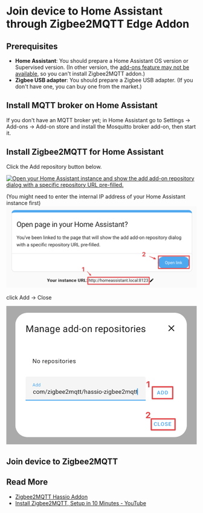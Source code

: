 # Join device to Home Assistant through Zigbee2MQTT Edge Addon

## Prerequisites

- **Home Assistant**: You should prepare a Home Assistant OS version or Supervised version. (In other version, the [add-ons feature may not be available](https://www.home-assistant.io/installation/#advanced-installation-methods), so you can't install Zigbee2MQTT addon.)
- **Zigbee USB adapter**: You should prepare a Zigbee USB adapter. (If you don't have one, you can buy one from the market.)

## Install MQTT broker on Home Assistant

If you don't have an MQTT broker yet; in Home Assistant go to Settings → Add-ons → Add-on store and install the Mosquitto broker add-on, then start it.

## Install Zigbee2MQTT for Home Assistant

Click the Add repository button below.

[![Open your Home Assistant instance and show the add add-on repository dialog with a specific repository URL pre-filled.](https://my.home-assistant.io/badges/supervisor_add_addon_repository.svg)](https://my.home-assistant.io/redirect/supervisor_add_addon_repository/?repository_url=https%3A%2F%2Fgithub.com%2Fzigbee2mqtt%2Fhassio-zigbee2mqtt)

(You might need to enter the internal IP address of your Home Assistant instance first)
![alt text](<CleanShot 2025-01-14 at 17.29.41@2x.png>)

click Add → Close

![alt text](<CleanShot 2025-01-14 at 17.31.45@2x.png>)

## Join device to Zigbee2MQTT

## Read More

- [Zigbee2MQTT Hassio Addon](https://github.com/zigbee2mqtt/hassio-zigbee2mqtt?tab=readme-ov-file#installation)
- [Install Zigbee2MQTT, Setup in 10 Minutes - YouTube](https://www.youtube.com/watch?v=sfsZF0R0HtE)
